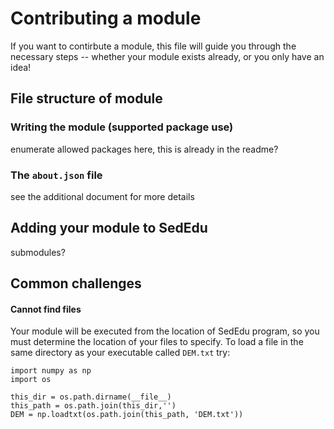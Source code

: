 # Contributing a module

If you want to contirbute a module, this file will guide you through the necessary steps --  whether your module exists already, or you only have an idea!

## File structure of module

### Writing the module (supported package use)
enumerate allowed packages here, this is already in the readme?

### The `about.json` file
see the additional document for more details

## Adding your module to SedEdu
submodules?



## Common challenges

#### Cannot find files
Your module will be executed from the location of SedEdu program, so you must determine the location of your files to specify. To load a file in the same directory as your executable called `DEM.txt` try:

```
import numpy as np
import os

this_dir = os.path.dirname(__file__)
this_path = os.path.join(this_dir,'')
DEM = np.loadtxt(os.path.join(this_path, 'DEM.txt'))

```